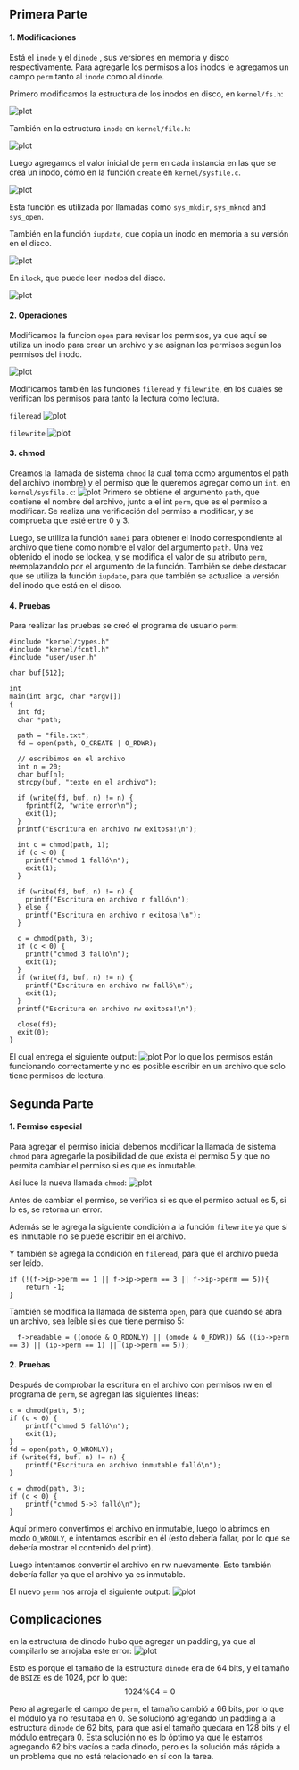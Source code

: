 ## Primera Parte

#### 1. Modificaciones


Está el `inode` y el `dinode` , sus versiones en memoria y disco respectivamente. Para agregarle los permisos a los inodos le agregamos un campo `perm` tanto al `inode` como al `dinode`.

Primero modificamos la estructura de los inodos en disco, en `kernel/fs.h`:

![plot](./T4-1.png)

También en la estructura `inode` en `kernel/file.h`:


![plot](./T4-2.png)

Luego agregamos el valor inicial de `perm` en cada instancia en las que se crea un inodo, cómo en la función `create` en `kernel/sysfile.c`.


![plot](./T4-3.png)

Esta función es utilizada por llamadas como `sys_mkdir`, `sys_mknod` and `sys_open`.

También en la función `iupdate`, que copia un inodo en memoria a su versión en el disco.


![plot](./T4-4.png)

En `ilock`, que puede leer inodos del disco.


![plot](./T4-5.png)

#### 2. Operaciones

Modificamos la funcion `open` para revisar los permisos, ya que aquí se utiliza un inodo para crear un archivo y se asignan los permisos según los permisos del inodo.

![plot](./T4-6.png)

Modificamos también las funciones `fileread` y `filewrite`, en los cuales se verifican los permisos para tanto la lectura como lectura.

`fileread`
![plot](./T4-7.png)

`filewrite`
![plot](./T4-8.png)

#### 3. chmod
Creamos la llamada de sistema `chmod` la cual toma como argumentos el path del archivo (nombre) y el permiso que le queremos agregar como un `int`.
en `kernel/sysfile.c`:
![plot](./T4-9.png)
Primero se obtiene el argumento `path`, que contiene el nombre del archivo, junto a el int `perm`, que es el permiso a modificar. 
Se realiza una verificación del permiso a modificar, y se comprueba que esté entre 0 y 3.

Luego, se utiliza la función `namei` para obtener el inodo correspondiente al archivo que tiene como nombre el valor del argumento `path`. Una vez obtenido el inodo se lockea, y se modifica el valor de su atributo `perm`, reemplazandolo por el argumento de la función. También se debe destacar que se utiliza la función `iupdate`, para que también se actualice la versión del inodo que está en el disco.

#### 4. Pruebas
Para realizar las pruebas se creó el programa de usuario `perm`:
```
#include "kernel/types.h"
#include "kernel/fcntl.h"
#include "user/user.h"

char buf[512];

int
main(int argc, char *argv[])
{
  int fd;
  char *path;

  path = "file.txt";
  fd = open(path, O_CREATE | O_RDWR);

  // escribimos en el archivo
  int n = 20;
  char buf[n];
  strcpy(buf, "texto en el archivo");

  if (write(fd, buf, n) != n) {
    fprintf(2, "write error\n");
    exit(1);
  }
  printf("Escritura en archivo rw exitosa!\n");

  int c = chmod(path, 1);
  if (c < 0) {
    printf("chmod 1 falló\n");
    exit(1);
  }

  if (write(fd, buf, n) != n) {
    printf("Escritura en archivo r falló\n");
  } else {
    printf("Escritura en archivo r exitosa!\n");
  }

  c = chmod(path, 3);
  if (c < 0) {
    printf("chmod 3 falló\n");
    exit(1);
  }
  if (write(fd, buf, n) != n) {
    printf("Escritura en archivo rw falló\n");
    exit(1);
  }
  printf("Escritura en archivo rw exitosa!\n");

  close(fd);
  exit(0);
}
```

El cual entrega el siguiente output:
![plot](./T4-10.png)
Por lo que los permisos están funcionando correctamente y no es posible escribir en un archivo que solo tiene permisos de lectura.

## Segunda Parte
#### 1. Permiso especial
Para agregar el permiso inicial debemos modificar la llamada de sistema `chmod` para agregarle la posibilidad de que exista el permiso 5 y que no permita cambiar el permiso si es que es inmutable.

Así luce la nueva llamada `chmod`:
![plot](./T4-10.png)

Antes de cambiar el permiso, se verifica si es que el permiso actual es 5, si lo es, se retorna un error.

Además se le agrega la siguiente condición a la función `filewrite` ya que si es inmutable no se puede escribir en el archivo.

Y también se agrega la condición en `fileread`, para que el archivo pueda ser leído.
```
if (!(f->ip->perm == 1 || f->ip->perm == 3 || f->ip->perm == 5)){
	return -1;
}
```

También se modifica la llamada de sistema `open`, para que cuando se abra un archivo, sea leíble si es que tiene permiso 5:
```
  f->readable = ((omode & O_RDONLY) || (omode & O_RDWR)) && ((ip->perm == 3) || (ip->perm == 1) || (ip->perm == 5));

```
#### 2. Pruebas
Después de comprobar la escritura en el archivo con permisos rw en el programa de `perm`, se agregan las siguientes líneas:
```
c = chmod(path, 5);
if (c < 0) {
	printf("chmod 5 falló\n");
	exit(1);
}
fd = open(path, O_WRONLY);
if (write(fd, buf, n) != n) {
	printf("Escritura en archivo inmutable falló\n");
}

c = chmod(path, 3);
if (c < 0) {
	printf("chmod 5->3 falló\n");
}

```

Aquí primero convertimos el archivo en inmutable, luego lo abrimos en modo `O_WRONLY`, e intentamos escribir en él (esto debería fallar, por lo que se debería mostrar el contenido del print).

Luego intentamos convertir el archivo en rw nuevamente. Esto también debería fallar ya que el archivo ya es inmutable.

El nuevo `perm` nos arroja el siguiente output:
![plot](./T4-12.png)
## Complicaciones
en la estructura de dinodo hubo que agregar un padding, ya que al compilarlo se arrojaba este error:
![plot](./T4-bug.png)

Esto es porque el tamaño de la estructura `dinode` era de 64 bits, y el tamaño de `BSIZE` es de 1024, por lo que:
$$
1024 \% 64 = 0
$$

Pero al agregarle el campo de `perm`, el tamaño cambió a 66 bits, por lo que el módulo ya no resultaba en 0. Se solucionó agregando un padding a la estructura `dinode` de 62 bits, para que así el tamaño quedara en 128 bits y el módulo entregara 0. Esta solución no es lo óptimo ya que le estamos agregando 62 bits vacíos a cada dinodo, pero es la solución más rápida a un problema que no está relacionado en sí con la tarea.


